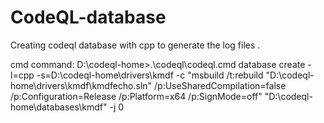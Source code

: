 # CodeQL-database
Creating codeql database with cpp to generate the log files .

cmd command:
D:\codeql-home>.\codeql\codeql.cmd database create -l=cpp -s=D:\codeql-home\drivers\kmdf -c "msbuild /t:rebuild "D:\codeql-home\drivers\kmdf\kmdfecho.sln" /p:UseSharedCompilation=false /p:Configuration=Release /p:Platform=x64 /p:SignMode=off" "D:\codeql-home\databases\kmdf" -j 0
